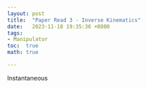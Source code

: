 ```yaml
---
layout: post
title:  "Paper Read 3 - Inverse Kinematics"
date:   2023-11-18 19:35:36 +0800
tags:
- Manipulator
toc:  true
math: true

---
```


Instantaneous

